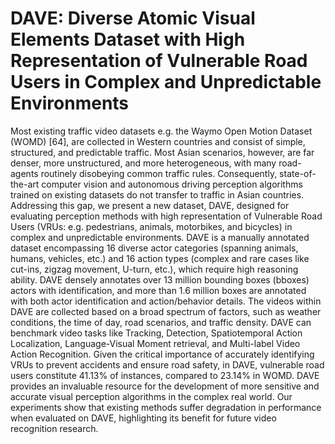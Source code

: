 # DAVE: Diverse Atomic Visual Elements Dataset with High Representation of Vulnerable Road Users in Complex and Unpredictable Environments

Most existing traffic video datasets e.g. the Waymo Open Motion Dataset (WOMD) [64], are collected in Western countries and consist of simple, structured, and predictable traffic. Most Asian scenarios, however, are far denser, more unstructured, and more heterogeneous, with many road-agents routinely disobeying common traffic rules. Consequently, state-of-the-art computer vision and autonomous driving perception algorithms trained on existing datasets do not transfer to traffic in Asian countries. Addressing this gap, we present a new dataset, DAVE, designed for evaluating perception methods with high representation of Vulnerable Road Users (VRUs: e.g. pedestrians, animals, motorbikes, and bicycles) in complex and unpredictable environments. DAVE is a manually annotated dataset encompassing 16 diverse actor categories (spanning animals, humans, vehicles, etc.) and 16 action types (complex and rare cases like cut-ins, zigzag movement, U-turn, etc.), which require high reasoning ability. DAVE densely annotates over 13 million bounding boxes (bboxes) actors with identification, and more than 1.6 million boxes are annotated with both actor identification and action/behavior details. The videos within DAVE are collected based on a broad spectrum of factors, such as weather conditions, the time of day, road scenarios, and traffic density. DAVE can benchmark video tasks like Tracking, Detection, Spatiotemporal Action Localization, Language-Visual Moment retrieval, and Multi-label Video Action Recognition. Given the critical importance of accurately identifying VRUs to prevent accidents and ensure road safety, in DAVE, vulnerable road users constitute 41.13% of instances, compared to 23.14% in WOMD. DAVE provides an invaluable resource for the development of more sensitive and accurate visual perception algorithms in the complex real world. Our experiments show that existing methods suffer degradation in performance when evaluated on DAVE, highlighting its benefit for future video recognition research.
